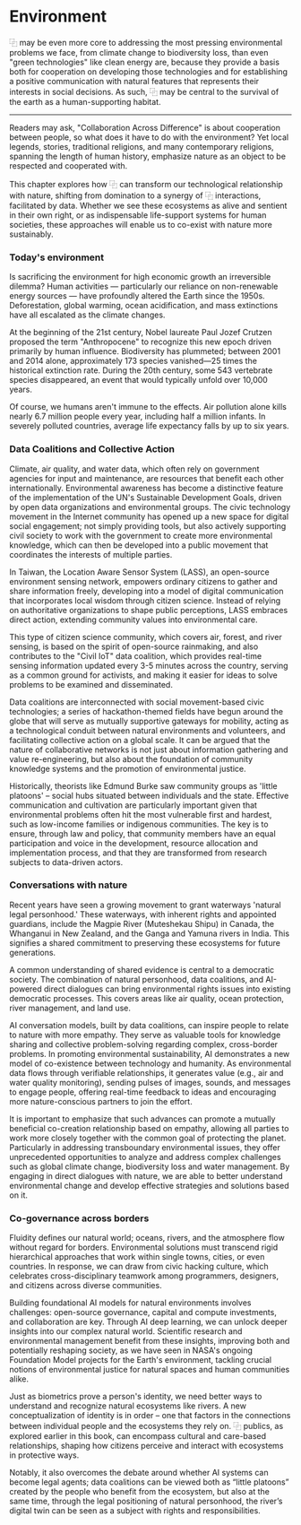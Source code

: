 # Environment

⿻ may be even more core to addressing the most pressing environmental problems we face, from climate change to biodiversity loss, than even "green technologies" like clean energy are, because they provide a basis both for cooperation on developing those technologies and for establishing a positive communication with natural features that represents their interests in social decisions.  As such, ⿻ may be central to the survival of the earth as a human-supporting habitat.

---

Readers may ask, "Collaboration Across Difference" is about cooperation between people, so what does it have to do with the environment? Yet local legends, stories, traditional religions, and many contemporary religions, spanning the length of human history, emphasize nature as an object to be respected and cooperated with.

This chapter explores how ⿻ can transform our technological relationship with nature, shifting from domination to a synergy of ⿻ interactions, facilitated by data. Whether we see these ecosystems as alive and sentient in their own right, or as indispensable life-support systems for human societies, these approaches will enable us to co-exist with nature more sustainably.

### Today's environment

Is sacrificing the environment for high economic growth an irreversible dilemma? Human activities — particularly our reliance on non-renewable energy sources — have profoundly altered the Earth since the 1950s. Deforestation, global warming, ocean acidification, and mass extinctions have all escalated as the climate changes.
 
At the beginning of the 21st century, Nobel laureate Paul Jozef Crutzen proposed the term "Anthropocene" to recognize this new epoch driven primarily by human influence. Biodiversity has plummeted; between 2001 and 2014 alone, approximately 173 species vanished—25 times the historical extinction rate. During the 20th century, some 543 vertebrate species disappeared, an event that would typically unfold over 10,000 years.

Of course, we humans aren't immune to the effects. Air pollution alone kills nearly 6.7 million people every year, including half a million infants. In severely polluted countries, average life expectancy falls by up to six years.

### Data Coalitions and Collective Action

Climate, air quality, and water data, which often rely on government agencies for input and maintenance, are resources that benefit each other internationally. Environmental awareness has become a distinctive feature of the implementation of the UN's Sustainable Development Goals, driven by open data organizations and environmental groups. The civic technology movement in the Internet community has opened up a new space for digital social engagement; not simply providing tools, but also actively supporting civil society to work with the government to create more environmental knowledge, which can then be developed into a public movement that coordinates the interests of multiple parties.

In Taiwan, the Location Aware Sensor System (LASS), an open-source environment sensing network, empowers ordinary citizens to gather and share information freely, developing into a model of digital communication that incorporates local wisdom through citizen science. Instead of relying on authoritative organizations to shape public perceptions, LASS embraces direct action, extending community values into environmental care.

This type of citizen science community, which covers air, forest, and river sensing, is based on the spirit of open-source rainmaking, and also contributes to the "Civil IoT" data coalition, which provides real-time sensing information updated every 3-5 minutes across the country, serving as a common ground for activists, and making it easier for ideas to solve problems to be examined and disseminated.

Data coalitions are interconnected with social movement-based civic technologies; a series of hackathon-themed fields have begun around the globe that will serve as mutually supportive gateways for mobility, acting as a technological conduit between natural environments and volunteers, and facilitating collective action on a global scale. It can be argued that the nature of collaborative networks is not just about information gathering and value re-engineering, but also about the foundation of community knowledge systems and the promotion of environmental justice.

Historically, theorists like Edmund Burke saw community groups as 'little platoons' – social hubs situated between individuals and the state. Effective communication and cultivation are particularly important given that environmental problems often hit the most vulnerable first and hardest, such as low-income families or indigenous communities. The key is to ensure, through law and policy, that community members have an equal participation and voice in the development, resource allocation and implementation process, and that they are transformed from research subjects to data-driven actors.

### Conversations with nature

Recent years have seen a growing movement to grant waterways 'natural legal personhood.' These waterways, with inherent rights and appointed guardians, include the Magpie River (Muteshekau Shipu) in Canada, the Whanganui in New Zealand, and the Ganga and Yamuna rivers in India. This signifies a shared commitment to preserving these ecosystems for future generations.

A common understanding of shared evidence is central to a democratic society. The combination of natural personhood, data coalitions, and AI-powered direct dialogues can bring environmental rights issues into existing democratic processes. This covers areas like air quality, ocean protection, river management, and land use.

AI conversation models, built by data coalitions, can inspire people to relate to nature with more empathy. They serve as valuable tools for knowledge sharing and collective problem-solving regarding complex, cross-border problems. In promoting environmental sustainability, AI demonstrates a new model of co-existence between technology and humanity. As environmental data flows through verifiable relationships, it generates value (e.g., air and water quality monitoring), sending pulses of images, sounds, and messages to engage people, offering real-time feedback to ideas and encouraging more nature-conscious partners to join the effort.

It is important to emphasize that such advances can promote a mutually beneficial co-creation relationship based on empathy, allowing all parties to work more closely together with the common goal of protecting the planet. Particularly in addressing transboundary environmental issues, they offer unprecedented opportunities to analyze and address complex challenges such as global climate change, biodiversity loss and water management. By engaging in direct dialogues with nature, we are able to better understand environmental change and develop effective strategies and solutions based on it.

### Co-governance across borders

Fluidity defines our natural world; oceans, rivers, and the atmosphere flow without regard for borders. Environmental solutions must transcend rigid hierarchical approaches that work within single towns, cities, or even countries. In response, we can draw from civic hacking culture, which celebrates cross-disciplinary teamwork among programmers, designers, and citizens across diverse communities.

Building foundational AI models for natural environments involves challenges: open-source governance, capital and compute investments, and collaboration are key. Through AI deep learning, we can unlock deeper insights into our complex natural world. Scientific research and environmental management benefit from these insights, improving both and potentially reshaping society, as we have seen in NASA's ongoing Foundation Model projects for the Earth's environment, tackling crucial notions of environmental justice for natural spaces and human communities alike.

Just as biometrics prove a person's identity, we need better ways to understand and recognize natural ecosystems like rivers. A new conceptualization of identity is in order – one that factors in the connections between individual people and the ecosystems they rely on. ⿻ publics, as explored earlier in this book, can encompass cultural and care-based relationships, shaping how citizens perceive and interact with ecosystems in protective ways.

Notably, it also overcomes the debate around whether AI systems can become legal agents; data coalitions can be viewed both as “little platoons” created by the people who benefit from the ecosystem, but also at the same time, through the legal positioning of natural personhood, the river’s digital twin can be seen as a subject with rights and responsibilities.


